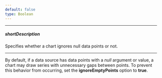 ```yaml
---
default: false
type: Boolean
---
```

---
##### shortDescription
Specifies whether a chart ignores null data points or not.

---
By default, if a data source has data points with a _null_ argument or value, a chart may draw series with unnecessary gaps between points. To prevent this behavior from occurring, set the **ignoreEmptyPoints** option to **true**.
